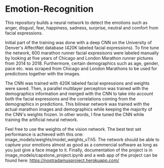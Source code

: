 # Emotion-Recognition
This repository builds a neural network to detect the emotions such as anger, disgust, fear, happiness, sadness, surprise, neutral and comfort from facial expressions. 

Initial part of the training was done with a deep CNN on the University of Denver's AffectNet database (420K labeled facial expressions). To fine tune the network, 600 marathon runner facial expresisons were labeled manually by looking at five years of Chicago and London Marathon runner pictures from 2014 to 2018. Furthermore, certain demographics such as age, gender, pace etc. was scraped from Chicago and London Marathons to be used for predictions together with the images.

The CNN was trained with 420K labeled facial expressions and weights were saved. Then, a parallel multilayer perceptron was trained with the demographics information and merged with the CNN to take into account both the facial expressions and the correlations coming from the demographics in predictions. This bilinear network was trained with the actual marathon images and demographics while keeping the majority of the CNN's weights frozen. In other words, I fine tuned the CNN while training the artificial neural network.

Feel free to use the weights of the vision network. The best test set performance is achieved with this one: image_models/weights/model_weights_v7.h5. The network should be able to capture your emotions almost as good as a commercial software as long as you just give a face image to it. Finally, documentation of the project is in image_models/capstone_project.ipynb and a web app of the project can be found here: https://nostradamusproject.herokuapp.com/
